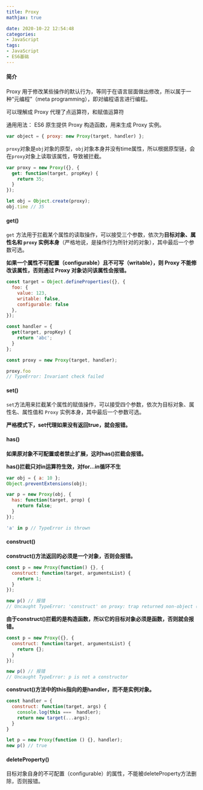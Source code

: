 ```yaml
---
title: Proxy
mathjax: true

date: 2020-10-22 12:54:48
categories:
- JavaScript
tags:
- JavaScript
- ES6基础
---
```


#### 简介

Proxy 用于修改某些操作的默认行为，等同于在语言层面做出修改，所以属于一种“元编程”（meta programming），即对编程语言进行编程。

可以理解成 Proxy 代理了点运算符，和赋值运算符

通用用法： ES6 原生提供 Proxy 构造函数，用来生成 Proxy 实例。

```javascript
var object = { proxy: new Proxy(target, handler) };
```

`proxy`对象是`obj`对象的原型，`obj`对象本身并没有time属性，所以根据原型链，会在`proxy`对象上读取该属性，导致被拦截。

```javascript
var proxy = new Proxy({}, {
  get: function(target, propKey) {
    return 35;
  }
});

let obj = Object.create(proxy);
obj.time // 35
```

#### get()

`get` 方法用于拦截某个属性的读取操作，可以接受三个参数，依次为**目标对象、属性名和 `proxy` 实例本身**（严格地说，是操作行为所针对的对象），其中最后一个参数可选。

**如果一个属性不可配置（configurable）且不可写（writable），则 Proxy 不能修改该属性，否则通过 Proxy 对象访问该属性会报错。**

```javascript
const target = Object.defineProperties({}, {
  foo: {
    value: 123,
    writable: false,
    configurable: false
  },
});

const handler = {
  get(target, propKey) {
    return 'abc';
  }
};

const proxy = new Proxy(target, handler);

proxy.foo
// TypeError: Invariant check failed
```

#### set()

`set`方法用来拦截某个属性的赋值操作，可以接受四个参数，依次为目标对象、属性名、属性值和 `Proxy` 实例本身，其中最后一个参数可选。

**严格模式下，set代理如果没有返回true，就会报错。**

#### has()

**如果原对象不可配置或者禁止扩展，这时has()拦截会报错。**

**has()拦截只对in运算符生效，对for...in循环不生**

```javascript
var obj = { a: 10 };
Object.preventExtensions(obj);

var p = new Proxy(obj, {
  has: function(target, prop) {
    return false;
  }
});

'a' in p // TypeError is thrown
```

#### construct()

**construct()方法返回的必须是一个对象，否则会报错。**

```javascript
const p = new Proxy(function() {}, {
  construct: function(target, argumentsList) {
    return 1;
  }
});

new p() // 报错
// Uncaught TypeError: 'construct' on proxy: trap returned non-object ('1')
```

**由于construct()拦截的是构造函数，所以它的目标对象必须是函数，否则就会报错。**

```javascript
const p = new Proxy({}, {
  construct: function(target, argumentsList) {
    return {};
  }
});

new p() // 报错
// Uncaught TypeError: p is not a constructor
```

**construct()方法中的this指向的是handler，而不是实例对象。**

```javascript
const handler = {
  construct: function(target, args) {
    console.log(this ===  handler);
    return new target(...args);
  }
}

let p = new Proxy(function () {}, handler);
new p() // true
```

#### deleteProperty()

目标对象自身的不可配置（configurable）的属性，不能被deleteProperty方法删除，否则报错。

